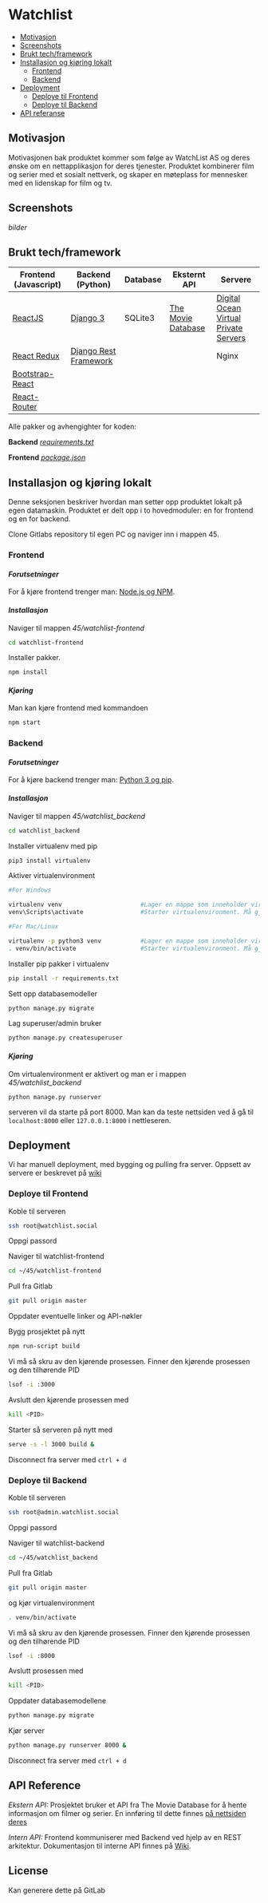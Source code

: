 # Watchlist

* [Motivasjon](#motivasjon)
* [Screenshots](#screenshots)
* [Brukt tech/framework](#brukt-techframework)
* [Installasjon og kjøring lokalt](#installasjon-og-kjøring-lokalt)
  - [Frontend](#frontend)
  - [Backend](#backend)
* [Deployment](#deployment)
  - [Deploye til Frontend](#deploye-til-frontend)
  - [Deploye til Backend](#deploye-til-backend)
* [API referanse](#api-reference)


## Motivasjon
Motivasjonen bak produktet kommer som følge av WatchList AS og deres ønske om en nettapplikasjon for deres tjenester.
Produktet kombinerer film og serier med et sosialt nettverk, og skaper en møteplass for mennesker med en lidenskap for film og tv.

## Screenshots
*bilder*

## Brukt tech/framework
| Frontend (Javascript)        | Backend  (Python)             | Database | Eksternt API       | Servere                               |
|-----------------|-----------------------|----------|--------------------|---------------------------------------|
| [ReactJS](https://reactjs.org/)         | [Django 3](https://docs.djangoproject.com/en/3.0/)       | SQLite3  | [The Movie Database](https://developers.themoviedb.org/3/) | [Digital Ocean Virtual Private Servers](https://www.digitalocean.com/products/droplets/) |
| [React Redux](https://react-redux.js.org/)           | [Django Rest Framework](https://www.django-rest-framework.org/) |          |                    | Nginx                                 |
| [Bootstrap-React](https://react-bootstrap.github.io/) |                       |          |                    |                                       |
| [React-Router](https://reacttraining.com/react-router/web)    |                       |          |                    |                                       |

Alle pakker og avhengighter for koden:

__Backend__ *[requirements.txt](https://gitlab.stud.idi.ntnu.no/tdt4140-2020/45/-/blob/master/watchlist_backend/requirements.txt)*

__Frontend__ *[package.json](https://gitlab.stud.idi.ntnu.no/tdt4140-2020/45/-/blob/master/watchlist-frontend/package.json)*

## Installasjon og kjøring lokalt
Denne seksjonen beskriver hvordan man setter opp produktet lokalt på
egen datamaskin. Produktet er delt opp i to hovedmoduler: en for frontend og en for backend.

Clone Gitlabs repository til egen PC og naviger inn i mappen 45.

### __Frontend__

#### *Forutsetninger*
For å kjøre frontend trenger man: [Node.js og NPM](https://nodejs.org/en/download/).

#### *Installasjon*
Naviger til mappen *45/watchlist-frontend*
```bash
cd watchlist-frontend
```
Installer pakker.
```bash
npm install
```
#### *Kjøring*
Man kan kjøre frontend med kommandoen
```bash
npm start
```


### __Backend__

#### *Forutsetninger*
For å kjøre backend trenger man: [Python 3 og pip](https://www.python.org/downloads/).

#### *Installasjon*
Naviger til mappen *45/watchlist_backend*
```bash
cd watchlist_backend
```
Installer virtualenv med pip

```bash
pip3 install virtualenv
```

Aktiver virtualenvironment
```bash
#For Windows

virtualenv venv                      #Lager en mappe som inneholder virtualenvironment. Trengs bare å gjøres første gang.
venv\Scripts\activate                #Starter virtualenvironment. Må gjøres hver gang man skal bruke backend.
```
```bash
#For Mac/Linux

virtualenv -p python3 venv           #Lager en mappe som inneholder virtualenvironment. Trengs bare å gjøres første gang.
. venv/bin/activate                  #Starter virtualenvironment. Må gjøres hver gang man skal bruke backend.
```
Installer pip pakker i virtualenv
```bash
pip install -r requirements.txt
```
Sett opp databasemodeller
```bash
python manage.py migrate
```
Lag superuser/admin bruker
```bash
python manage.py createsuperuser
```

#### *Kjøring*
Om virtualenvironment er aktivert og man er i mappen *45/watchlist_backend*

    python manage.py runserver
    
serveren vil da starte på port 8000.
Man kan da teste nettsiden ved å gå til `localhost:8000` eller `127.0.0.1:8000` i nettleseren.


## Deployment
Vi har manuell deployment, med bygging og pulling fra server. Oppsett av servere er beskrevet på [wiki](https://gitlab.stud.idi.ntnu.no/tdt4140-2020/45/-/wikis/Server/Oppsett-av-server)

### Deploye til Frontend
Koble til serveren
```bash
ssh root@watchlist.social
```
Oppgi passord

Naviger til watchlist-frontend 
```bash
cd ~/45/watchlist-frontend
```

Pull fra Gitlab
```bash
git pull origin master
```

Oppdater eventuelle linker og API-nøkler

Bygg prosjektet på nytt
```bash
npm run-script build
```

Vi må så skru av den kjørende prosessen.
Finner den kjørende prosessen og den tilhørende PID
```bash
lsof -i :3000
```

Avslutt den kjørende prosessen med
```bash
kill <PID>
```

Starter så serveren på nytt med
```bash
serve -s -l 3000 build &
```

Disconnect fra server med `ctrl + d`

### Deploye til Backend
Koble til serveren
```bash
ssh root@admin.watchlist.social
```
Oppgi passord

Naviger til watchlist-backend 
```bash
cd ~/45/watchlist_backend
```
Pull fra Gitlab
```bash
git pull origin master
```

og kjør virtualenvironment
```bash
. venv/bin/activate
```
Vi må så skru av den kjørende prosessen.
Finner den kjørende prosessen og den tilhørende PID
```bash
lsof -i :8000
```

Avslutt prosessen med
```bash
kill <PID>
```
Oppdater databasemodellene
```bash
python manage.py migrate
```

Kjør server
```bash
python manage.py runserver 8000 &
```

Disconnect fra server med `ctrl + d`

## API Reference
*Ekstern API:* 
Prosjektet bruker et API fra The Movie Database for å hente informasjon om
filmer og serier. En innføring til dette finnes [på nettsiden deres](https://developers.themoviedb.org/3/)

*Intern API:* 
Frontend kommuniserer med Backend ved hjelp av en REST arkitektur. Dokumentasjon
til interne API finnes på [Wiki](https://gitlab.stud.idi.ntnu.no/tdt4140-2020/45/-/wikis/API). 

## License
Kan generere dette på GitLab